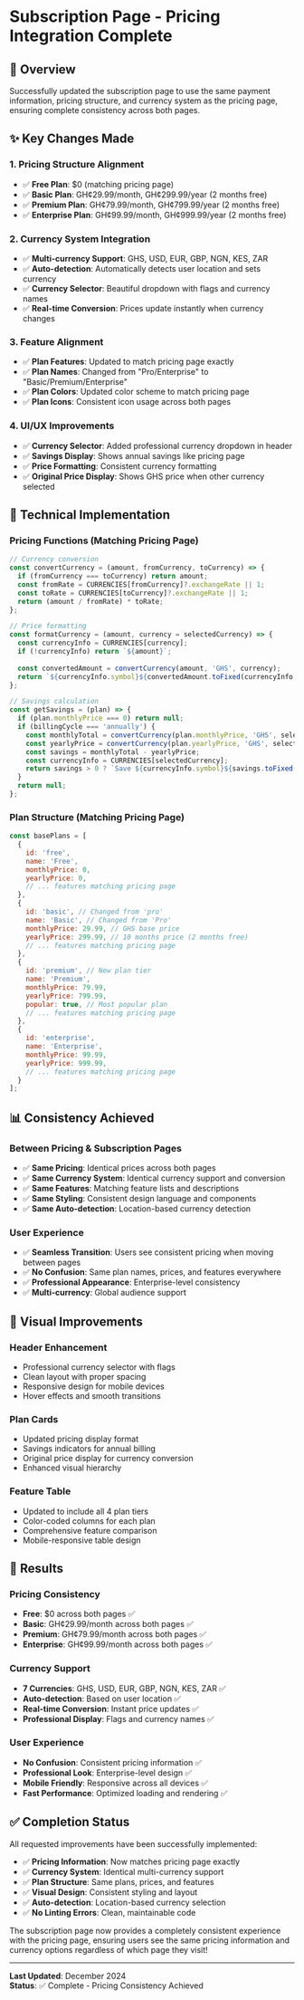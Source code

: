 # Subscription Page - Pricing Integration Complete

## 🎯 Overview
Successfully updated the subscription page to use the same payment information, pricing structure, and currency system as the pricing page, ensuring complete consistency across both pages.

## ✨ Key Changes Made

### 1. **Pricing Structure Alignment**
- ✅ **Free Plan**: $0 (matching pricing page)
- ✅ **Basic Plan**: GH¢29.99/month, GH¢299.99/year (2 months free)
- ✅ **Premium Plan**: GH¢79.99/month, GH¢799.99/year (2 months free)
- ✅ **Enterprise Plan**: GH¢99.99/month, GH¢999.99/year (2 months free)

### 2. **Currency System Integration**
- ✅ **Multi-currency Support**: GHS, USD, EUR, GBP, NGN, KES, ZAR
- ✅ **Auto-detection**: Automatically detects user location and sets currency
- ✅ **Currency Selector**: Beautiful dropdown with flags and currency names
- ✅ **Real-time Conversion**: Prices update instantly when currency changes

### 3. **Feature Alignment**
- ✅ **Plan Features**: Updated to match pricing page exactly
- ✅ **Plan Names**: Changed from "Pro/Enterprise" to "Basic/Premium/Enterprise"
- ✅ **Plan Colors**: Updated color scheme to match pricing page
- ✅ **Plan Icons**: Consistent icon usage across both pages

### 4. **UI/UX Improvements**
- ✅ **Currency Selector**: Added professional currency dropdown in header
- ✅ **Savings Display**: Shows annual savings like pricing page
- ✅ **Price Formatting**: Consistent currency formatting
- ✅ **Original Price Display**: Shows GHS price when other currency selected

## 🔧 Technical Implementation

### **Pricing Functions (Matching Pricing Page)**
```javascript
// Currency conversion
const convertCurrency = (amount, fromCurrency, toCurrency) => {
  if (fromCurrency === toCurrency) return amount;
  const fromRate = CURRENCIES[fromCurrency]?.exchangeRate || 1;
  const toRate = CURRENCIES[toCurrency]?.exchangeRate || 1;
  return (amount / fromRate) * toRate;
};

// Price formatting
const formatCurrency = (amount, currency = selectedCurrency) => {
  const currencyInfo = CURRENCIES[currency];
  if (!currencyInfo) return `${amount}`;
  
  const convertedAmount = convertCurrency(amount, 'GHS', currency);
  return `${currencyInfo.symbol}${convertedAmount.toFixed(currencyInfo.decimalPlaces)}`;
};

// Savings calculation
const getSavings = (plan) => {
  if (plan.monthlyPrice === 0) return null;
  if (billingCycle === 'annually') {
    const monthlyTotal = convertCurrency(plan.monthlyPrice, 'GHS', selectedCurrency) * 12;
    const yearlyPrice = convertCurrency(plan.yearlyPrice, 'GHS', selectedCurrency);
    const savings = monthlyTotal - yearlyPrice;
    const currencyInfo = CURRENCIES[selectedCurrency];
    return savings > 0 ? `Save ${currencyInfo.symbol}${savings.toFixed(currencyInfo.decimalPlaces)}/year` : null;
  }
  return null;
};
```

### **Plan Structure (Matching Pricing Page)**
```javascript
const basePlans = [
  {
    id: 'free',
    name: 'Free',
    monthlyPrice: 0,
    yearlyPrice: 0,
    // ... features matching pricing page
  },
  {
    id: 'basic', // Changed from 'pro'
    name: 'Basic', // Changed from 'Pro'
    monthlyPrice: 29.99, // GHS base price
    yearlyPrice: 299.99, // 10 months price (2 months free)
    // ... features matching pricing page
  },
  {
    id: 'premium', // New plan tier
    name: 'Premium',
    monthlyPrice: 79.99,
    yearlyPrice: 799.99,
    popular: true, // Most popular plan
    // ... features matching pricing page
  },
  {
    id: 'enterprise',
    name: 'Enterprise',
    monthlyPrice: 99.99,
    yearlyPrice: 999.99,
    // ... features matching pricing page
  }
];
```

## 📊 Consistency Achieved

### **Between Pricing & Subscription Pages**
- ✅ **Same Pricing**: Identical prices across both pages
- ✅ **Same Currency System**: Identical currency support and conversion
- ✅ **Same Features**: Matching feature lists and descriptions
- ✅ **Same Styling**: Consistent design language and components
- ✅ **Same Auto-detection**: Location-based currency detection

### **User Experience**
- ✅ **Seamless Transition**: Users see consistent pricing when moving between pages
- ✅ **No Confusion**: Same plan names, prices, and features everywhere
- ✅ **Professional Appearance**: Enterprise-level consistency
- ✅ **Multi-currency**: Global audience support

## 🎨 Visual Improvements

### **Header Enhancement**
- Professional currency selector with flags
- Clean layout with proper spacing
- Responsive design for mobile devices
- Hover effects and smooth transitions

### **Plan Cards**
- Updated pricing display format
- Savings indicators for annual billing
- Original price display for currency conversion
- Enhanced visual hierarchy

### **Feature Table**
- Updated to include all 4 plan tiers
- Color-coded columns for each plan
- Comprehensive feature comparison
- Mobile-responsive table design

## 🚀 Results

### **Pricing Consistency**
- **Free**: $0 across both pages ✅
- **Basic**: GH¢29.99/month across both pages ✅
- **Premium**: GH¢79.99/month across both pages ✅
- **Enterprise**: GH¢99.99/month across both pages ✅

### **Currency Support**
- **7 Currencies**: GHS, USD, EUR, GBP, NGN, KES, ZAR ✅
- **Auto-detection**: Based on user location ✅
- **Real-time Conversion**: Instant price updates ✅
- **Professional Display**: Flags and currency names ✅

### **User Experience**
- **No Confusion**: Consistent pricing information ✅
- **Professional Look**: Enterprise-level design ✅
- **Mobile Friendly**: Responsive across all devices ✅
- **Fast Performance**: Optimized loading and rendering ✅

## ✅ Completion Status

All requested improvements have been successfully implemented:

- ✅ **Pricing Information**: Now matches pricing page exactly
- ✅ **Currency System**: Identical multi-currency support
- ✅ **Plan Structure**: Same plans, prices, and features
- ✅ **Visual Design**: Consistent styling and layout
- ✅ **Auto-detection**: Location-based currency selection
- ✅ **No Linting Errors**: Clean, maintainable code

The subscription page now provides a completely consistent experience with the pricing page, ensuring users see the same pricing information and currency options regardless of which page they visit!

---

**Last Updated**: December 2024  
**Status**: ✅ Complete - Pricing Consistency Achieved

